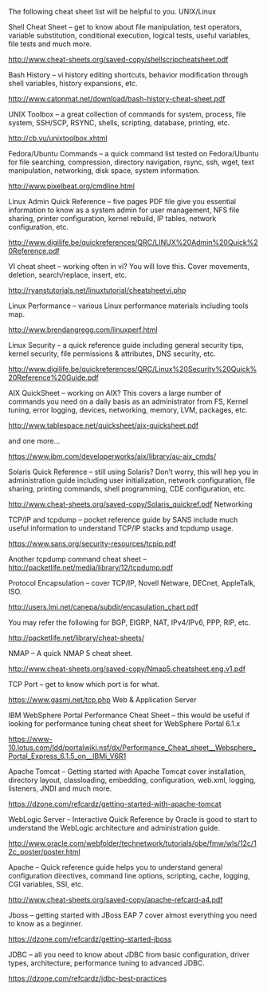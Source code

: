 The following cheat sheet list will be helpful to you.
UNIX/Linux

Shell Cheat Sheet – get to know about file manipulation, test operators, variable substitution, conditional execution, logical tests, useful variables, file tests and much more.

http://www.cheat-sheets.org/saved-copy/shellscripcheatsheet.pdf

Bash History – vi history editing shortcuts, behavior modification through shell variables, history expansions, etc.

http://www.catonmat.net/download/bash-history-cheat-sheet.pdf

UNIX Toolbox – a great collection of commands for system, process, file system, SSH/SCP, RSYNC, shells, scripting, database, printing, etc.

http://cb.vu/unixtoolbox.xhtml

Fedora/Ubuntu Commands – a quick command list tested on Fedora/Ubuntu for file searching, compression, directory navigation, rsync, ssh, wget, text manipulation, networking, disk space, system information.

http://www.pixelbeat.org/cmdline.html

Linux Admin Quick Reference – five pages PDF file give you essential information to know as a system admin for user management, NFS file sharing, printer configuration, kernel rebuild, IP tables, network configuration, etc.

http://www.digilife.be/quickreferences/QRC/LINUX%20Admin%20Quick%20Reference.pdf

VI cheat sheet – working often in vi? You will love this. Cover movements, deletion, search/replace, insert, etc.

http://ryanstutorials.net/linuxtutorial/cheatsheetvi.php

Linux Performance – various Linux performance materials including tools map.

http://www.brendangregg.com/linuxperf.html

Linux Security – a quick reference guide including general security tips, kernel security, file permissions & attributes, DNS security, etc.

http://www.digilife.be/quickreferences/QRC/Linux%20Security%20Quick%20Reference%20Guide.pdf

AIX QuickSheet – working on AIX? This covers a large number of commands you need on a daily basis as an administrator from FS, Kernel tuning, error logging, devices, networking, memory, LVM, packages, etc.

http://www.tablespace.net/quicksheet/aix-quicksheet.pdf

and one more…

https://www.ibm.com/developerworks/aix/library/au-aix_cmds/

Solaris Quick Reference – still using Solaris? Don’t worry, this will hep you in administration guide including user initialization, network configuration, file sharing, printing commands, shell programming, CDE configuration, etc.

http://www.cheat-sheets.org/saved-copy/Solaris_quickref.pdf
Networking

TCP/IP and tcpdump – pocket reference guide by SANS include much useful information to understand TCP/IP stacks and tcpdump usage.

https://www.sans.org/security-resources/tcpip.pdf

Another tcpdump command cheat sheet – http://packetlife.net/media/library/12/tcpdump.pdf

Protocol Encapsulation – cover TCP/IP, Novell Netware, DECnet, AppleTalk, ISO.

http://users.lmi.net/canepa/subdir/encasulation_chart.pdf

You may refer the following for BGP, EIGRP, NAT, IPv4/IPv6, PPP, RIP, etc.

http://packetlife.net/library/cheat-sheets/

NMAP – A quick NMAP 5 cheat sheet.

http://www.cheat-sheets.org/saved-copy/Nmap5.cheatsheet.eng.v1.pdf

TCP Port – get to know which port is for what.

https://www.gasmi.net/tcp.php
Web & Application Server

IBM WebSphere Portal Performance Cheat Sheet – this would be useful if looking for performance tuning cheat sheet for WebSphere Portal 6.1.x

https://www-10.lotus.com/ldd/portalwiki.nsf/dx/Performance_Cheat_sheet__Websphere_Portal_Express_6.1.5_on__IBMi_V6R1

Apache Tomcat – Getting started with Apache Tomcat cover installation, directory layout, classloading, embedding, configuration, web.xml, logging, listeners, JNDI and much more.

https://dzone.com/refcardz/getting-started-with-apache-tomcat

WebLogic Server – Interactive Quick Reference by Oracle is good to start to understand the WebLogic architecture and administration guide.

http://www.oracle.com/webfolder/technetwork/tutorials/obe/fmw/wls/12c/12c_poster/poster.html

Apache – Quick reference guide helps you to understand general configuration directives, command line options, scripting, cache, logging, CGI variables, SSI, etc.

http://www.cheat-sheets.org/saved-copy/apache-refcard-a4.pdf

Jboss – getting started with JBoss EAP 7 cover almost everything you need to know as a beginner.

https://dzone.com/refcardz/getting-started-jboss

JDBC – all you need to know about JDBC from basic configuration, driver types, architecture, performance tuning to advanced JDBC.

https://dzone.com/refcardz/jdbc-best-practices
